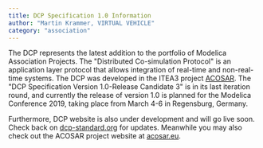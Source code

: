 ```yaml
---
title: DCP Specification 1.0 Information
author: "Martin Krammer, VIRTUAL VEHICLE"
category: "association"
---
```


The DCP represents the latest addition to the portfolio of Modelica Association Projects. The "Distributed Co-simulation Protocol" is an application layer protocol that allows integration of real-time and non-real-time systems. The DCP was developed in the ITEA3 project [ACOSAR](https://itea3.org/project/acosar.html). The "DCP Specification Version 1.0-Release Candidate 3" is in its last iteration round, and currently the release of version 1.0 is planned for the Modelica Conference 2019, taking place from March 4-6 in Regensburg, Germany.

Furthermore, DCP website is also under development and will go live soon. Check back on [dcp-standard.org](http://www.dcp-standard.org) for updates. Meanwhile you may also check out the ACOSAR project website at [acosar.eu](http://acosar.eu).
